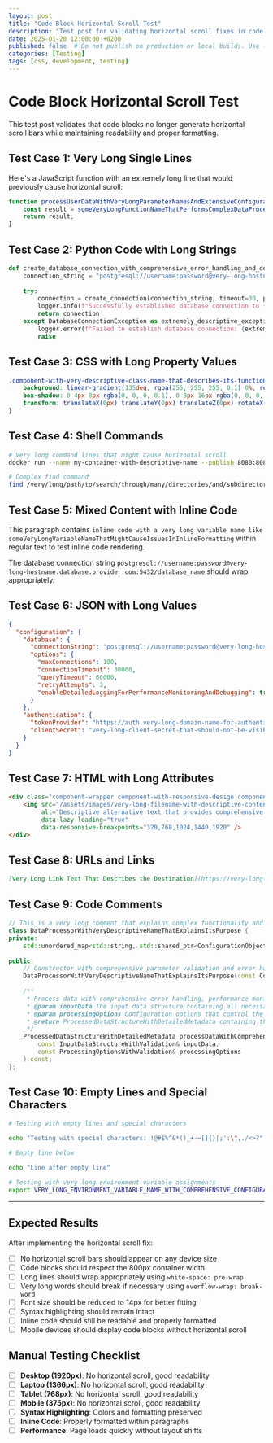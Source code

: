 ```yaml
---
layout: post
title: "Code Block Horizontal Scroll Test"
description: "Test post for validating horizontal scroll fixes in code blocks"
date: 2025-01-20 12:00:00 +0200
published: false  # Do not publish on production or local builds. Use --unpublished to see it locally.
categories: [Testing]
tags: [css, development, testing]
---
```


# Code Block Horizontal Scroll Test

This test post validates that code blocks no longer generate horizontal scroll bars while maintaining readability and proper formatting.

<!--more-->

## Test Case 1: Very Long Single Lines

Here's a JavaScript function with an extremely long line that would previously cause horizontal scroll:

```javascript
function processUserDataWithVeryLongParameterNamesAndExtensiveConfigurationObjectThatShouldWrapNicelyInCodeBlocks(userConfiguration, authenticationTokenWithLongName, databaseConnectionParametersObject) {
    const result = someVeryLongFunctionNameThatPerformsComplexDataProcessingAndTransformationsOnUserInputData(userConfiguration.preferences.displaySettings.theme, authenticationTokenWithLongName.accessToken);
    return result;
}
```

## Test Case 2: Python Code with Long Strings

```python
def create_database_connection_with_comprehensive_error_handling_and_detailed_logging():
    connection_string = "postgresql://username:password@very-long-hostname-that-might-cause-horizontal-scroll.database.provider.com:5432/database_name_with_descriptive_details"
    
    try:
        connection = create_connection(connection_string, timeout=30, pool_size=10, max_connections=100)
        logger.info(f"Successfully established database connection to {connection_string} with comprehensive configuration parameters")
        return connection
    except DatabaseConnectionException as extremely_descriptive_exception_variable_name:
        logger.error(f"Failed to establish database connection: {extremely_descriptive_exception_variable_name}")
        raise
```

## Test Case 3: CSS with Long Property Values

```css
.component-with-very-descriptive-class-name-that-describes-its-functionality {
    background: linear-gradient(135deg, rgba(255, 255, 255, 0.1) 0%, rgba(255, 255, 255, 0.05) 25%, rgba(0, 0, 0, 0.05) 75%, rgba(0, 0, 0, 0.1) 100%);
    box-shadow: 0 4px 8px rgba(0, 0, 0, 0.1), 0 8px 16px rgba(0, 0, 0, 0.1), inset 0 1px 0 rgba(255, 255, 255, 0.1);
    transform: translateX(0px) translateY(0px) translateZ(0px) rotateX(0deg) rotateY(0deg) rotateZ(0deg) scaleX(1) scaleY(1) scaleZ(1);
}
```

## Test Case 4: Shell Commands

```bash
# Very long command lines that might cause horizontal scroll
docker run --name my-container-with-descriptive-name --publish 8080:8080 --volume /host/path/to/data:/container/data --env DATABASE_URL="postgresql://user:pass@host:5432/db" --memory 2g --cpus 2.0 my-image:latest

# Complex find command
find /very/long/path/to/search/through/many/directories/and/subdirectories -name "*.log" -type f -size +100M -mtime +30 -exec rm {} \; -print
```

## Test Case 5: Mixed Content with Inline Code

This paragraph contains `inline code with a very long variable name like someVeryLongVariableNameThatMightCauseIssuesInInlineFormatting` within regular text to test inline code rendering.

The database connection string `postgresql://username:password@very-long-hostname.database.provider.com:5432/database_name` should wrap appropriately.

## Test Case 6: JSON with Long Values

```json
{
  "configuration": {
    "database": {
      "connectionString": "postgresql://username:password@very-long-hostname-that-might-cause-horizontal-scroll.database.provider.com:5432/database_name_with_descriptive_details",
      "options": {
        "maxConnections": 100,
        "connectionTimeout": 30000,
        "queryTimeout": 60000,
        "retryAttempts": 3,
        "enableDetailedLoggingForPerformanceMonitoringAndDebugging": true
      }
    },
    "authentication": {
      "tokenProvider": "https://auth.very-long-domain-name-for-authentication-provider.com/oauth2/token",
      "clientSecret": "very-long-client-secret-that-should-not-be-visible-in-production-but-is-here-for-testing-purposes-only"
    }
  }
}
```

## Test Case 7: HTML with Long Attributes

```html
<div class="component-wrapper component-with-responsive-design component-with-accessibility-features component-with-semantic-meaning">
    <img src="/assets/images/very-long-filename-with-descriptive-content-and-version-information-v2-final.jpg" 
         alt="Descriptive alternative text that provides comprehensive information about the image content for accessibility purposes"
         data-lazy-loading="true" 
         data-responsive-breakpoints="320,768,1024,1440,1920" />
</div>
```

## Test Case 8: URLs and Links

```markdown
[Very Long Link Text That Describes the Destination](https://very-long-domain-name-with-multiple-subdomains.example-site.com/path/to/resource/with/many/segments/and/query/parameters?param1=value1&param2=value2&param3=value3)
```

## Test Case 9: Code Comments

```cpp
// This is a very long comment that explains complex functionality and provides detailed information about the implementation
class DataProcessorWithVeryDescriptiveNameThatExplainsItsPurpose {
private:
    std::unordered_map<std::string, std::shared_ptr<ConfigurationObjectWithLongTypeName>> configurationMap;
    
public:
    // Constructor with comprehensive parameter validation and error handling
    DataProcessorWithVeryDescriptiveNameThatExplainsItsPurpose(const ConfigurationObjectWithLongTypeName& config);
    
    /**
     * Process data with comprehensive error handling, performance monitoring, and detailed logging
     * @param inputData The input data structure containing all necessary information for processing
     * @param processingOptions Configuration options that control the behavior of the processing algorithm
     * @return ProcessedDataStructureWithDetailedMetadata containing the results and processing metadata
     */
    ProcessedDataStructureWithDetailedMetadata processDataWithComprehensiveErrorHandling(
        const InputDataStructureWithValidation& inputData,
        const ProcessingOptionsWithValidation& processingOptions
    ) const;
};
```

## Test Case 10: Empty Lines and Special Characters

```bash
# Testing with empty lines and special characters

echo "Testing with special characters: !@#$%^&*()_+-=[]{}|;':\",./<>?"

# Empty line below

echo "Line after empty line"

# Testing with very long environment variable assignments
export VERY_LONG_ENVIRONMENT_VARIABLE_NAME_WITH_COMPREHENSIVE_CONFIGURATION="value with spaces and special characters !@#$%^&*()_+-=[]{}|;':\",./<>?"
```

---

## Expected Results

After implementing the horizontal scroll fix:

- [ ] No horizontal scroll bars should appear on any device size
- [ ] Code blocks should respect the 800px container width
- [ ] Long lines should wrap appropriately using `white-space: pre-wrap`
- [ ] Very long words should break if necessary using `overflow-wrap: break-word`
- [ ] Font size should be reduced to 14px for better fitting
- [ ] Syntax highlighting should remain intact
- [ ] Inline code should still be readable and properly formatted
- [ ] Mobile devices should display code blocks without horizontal scroll

## Manual Testing Checklist

- [ ] **Desktop (1920px)**: No horizontal scroll, good readability
- [ ] **Laptop (1366px)**: No horizontal scroll, good readability  
- [ ] **Tablet (768px)**: No horizontal scroll, good readability
- [ ] **Mobile (375px)**: No horizontal scroll, good readability
- [ ] **Syntax Highlighting**: Colors and formatting preserved
- [ ] **Inline Code**: Properly formatted within paragraphs
- [ ] **Performance**: Page loads quickly without layout shifts
